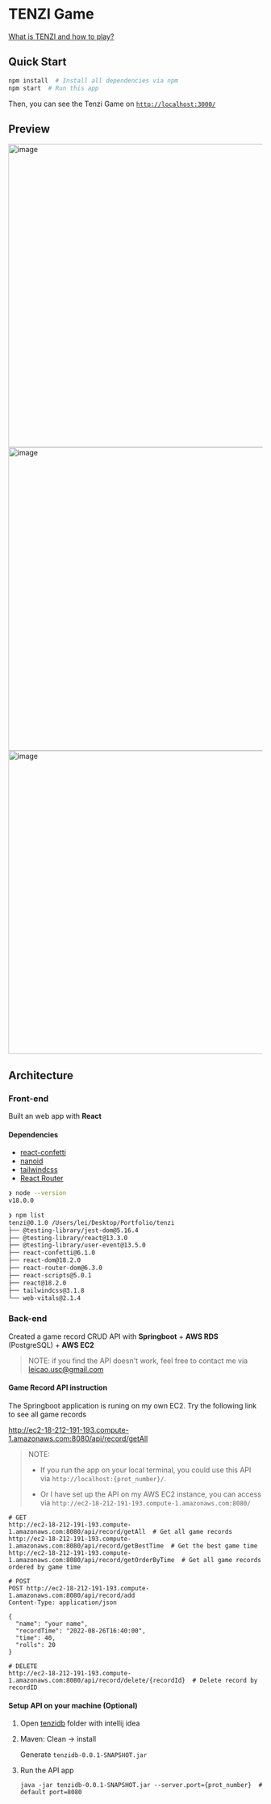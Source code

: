 # TENZI Game

[What is TENZI and how to play?](https://www.youtube.com/watch?v=yDBXQfynDiA) 

## Quick Start
```bash
npm install  # Install all dependencies via npm 
npm start  # Run this app
```

Then, you can see the Tenzi Game on [`http://localhost:3000/`](http://localhost:3000/)

## Preview

<img width="600" alt="image" src="https://s2.loli.net/2022/08/26/Ban4zOE9is7grkv.png">

<img width="600" alt="image" src="https://s2.loli.net/2022/08/26/nSG9UzORN2w6dKP.png">

<img width="600" alt="image" src="https://user-images.githubusercontent.com/87511626/186850559-8bb21bee-4fa9-4c70-a2bb-aed05f1aa25e.png">



## Architecture

### Front-end

Built an web app with **React**

#### Dependencies

- [react-confetti](https://www.npmjs.com/package/react-confetti)
- [nanoid](https://www.npmjs.com/package/nanoid)
- [tailwindcss](https://tailwindcss.com/)
- [React Router](https://reactrouter.com/en/main)

```bash
❯ node --version
v18.0.0

❯ npm list
tenzi@0.1.0 /Users/lei/Desktop/Portfolio/tenzi
├── @testing-library/jest-dom@5.16.4
├── @testing-library/react@13.3.0
├── @testing-library/user-event@13.5.0
├── react-confetti@6.1.0
├── react-dom@18.2.0
├── react-router-dom@6.3.0
├── react-scripts@5.0.1
├── react@18.2.0
├── tailwindcss@3.1.8
└── web-vitals@2.1.4
```



### Back-end

Created a game record CRUD API with **Springboot** + **AWS RDS** (PostgreSQL) + **AWS EC2**

> NOTE: if you find the API doesn't work, feel free to contact me via [leicao.usc@gmail.com](mailto:leicao.usc@gmail.com)

#### Game Record API instruction

The Springboot application is runing on my own EC2. Try the following link to see all game records

http://ec2-18-212-191-193.compute-1.amazonaws.com:8080/api/record/getAll

> NOTE:
>
> - If you run the app on your local terminal, you could use this API via `http://localhost:{prot_number}/`.
>
> - Or I have set up the API on my AWS EC2 instance, you can access via `http://ec2-18-212-191-193.compute-1.amazonaws.com:8080/`

```shell
# GET
http://ec2-18-212-191-193.compute-1.amazonaws.com:8080/api/record/getAll  # Get all game records
http://ec2-18-212-191-193.compute-1.amazonaws.com:8080/api/record/getBestTime  # Get the best game time
http://ec2-18-212-191-193.compute-1.amazonaws.com:8080/api/record/getOrderByTime  # Get all game records ordered by game time

# POST
POST http://ec2-18-212-191-193.compute-1.amazonaws.com:8080/api/record/add
Content-Type: application/json

{
  "name": "your name",
  "recordTime": "2022-08-26T16:40:00",
  "time": 40,
  "rolls": 20
}

# DELETE
http://ec2-18-212-191-193.compute-1.amazonaws.com:8080/api/record/delete/{recordId}  # Delete record by recordID
```

#### Setup API on your machine (Optional)

1. Open [tenzidb](./tenzidb/) folder with intellij idea

2. Maven: Clean -> install

    Generate `tenzidb-0.0.1-SNAPSHOT.jar`

3. Run the API app

   ```shell
   java -jar tenzidb-0.0.1-SNAPSHOT.jar --server.port={prot_number}  # default port=8080
   ```

